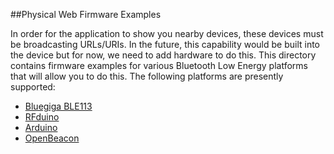 ##Physical Web Firmware Examples

In order for the application to show you nearby devices, these devices must be broadcasting URLs/URIs. In the future, this capability would be built into the device but for now, we need to add hardware to do this. This directory contains firmware examples for various Bluetooth Low Energy platforms that will allow you to do this. The following platforms are presently supported:

* [Bluegiga BLE113][1]
* [RFduino][2]
* [Arduino][3]
* [OpenBeacon][4]

[1]: BLE113
[2]: RFduino
[3]: arduino
[4]: OpenBeacon
